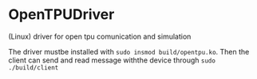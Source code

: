 # OpenTPUDriver
(Linux) driver for open tpu comunication and simulation


The driver mustbe installed with `sudo insmod build/opentpu.ko`. 
Then the client can send and read message withthe device through `sudo ./build/client`
